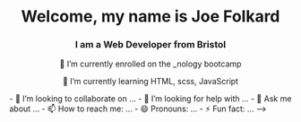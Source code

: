 <h1 align="center">Welcome, my name is Joe Folkard</h1>
<h3 align="center">I am a Web Developer from Bristol</h3>

<p align="center">🔭 I’m currently enrolled on the _nology bootcamp</p> 

<p align="center">🌱 I’m currently learning HTML, scss, JavaScript</p>
- 👯 I’m looking to collaborate on ...
- 🤔 I’m looking for help with ...
- 💬 Ask me about ...
- 📫 How to reach me: ...
- 😄 Pronouns: ...
- ⚡ Fun fact: ...
-->
